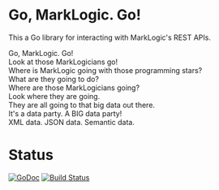 Go, MarkLogic. Go!
=========

This a Go library for interacting with MarkLogic's REST APIs.

Go, MarkLogic. Go!  
Look at those MarkLogicians go!  
Where is MarkLogic going with those programming stars?  
What are they going to do?  
Where are those MarkLogicians going?  
Look where they are going.  
They are all going to that big data out there.  
It's a data party. A BIG data party!  
XML data. JSON data. Semantic data.  

Status
=========
[![GoDoc](https://godoc.org/github.com/ryanjdew/go-marklogic-go?status.svg)](https://godoc.org/github.com/ryanjdew/go-marklogic-go) [![Build Status](https://drone.io/github.com/ryanjdew/go-marklogic-go/status.png)](https://drone.io/github.com/ryanjdew/go-marklogic-go/latest)
